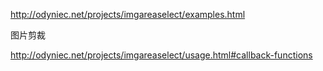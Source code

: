 
http://odyniec.net/projects/imgareaselect/examples.html

图片剪裁

http://odyniec.net/projects/imgareaselect/usage.html#callback-functions